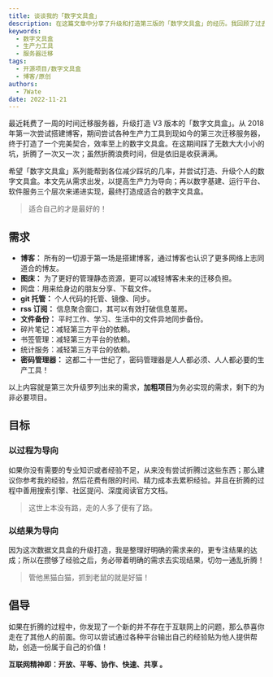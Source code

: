 ```yaml
---
title: 谈谈我的「数字文具盒」
description: 在这篇文章中分享了升级和打造第三版的「数字文具盒」的经历。我回顾了过去的博客搭建经历，以及不断迁移服务器和改进数字工具的过程。
keywords:
  - 数字文具盒
  - 生产力工具
  - 服务器迁移
tags:
  - 开源项目/数字文具盒
  - 博客/原创
authors:
  - 7Wate
date: 2022-11-21
---
```


最近耗费了一周的时间迁移服务器，升级打造 V3 版本的「数字文具盒」。从 2018 年第一次尝试搭建博客，期间尝试各种生产力工具到现如今的第三次迁移服务器，终于打造了一个完美契合，效率至上的数字文具盒。在这期间踩了无数大大小小的坑，折腾了一次又一次；虽然折腾浪费时间，但是依旧是收获满满。

希望「数字文具盒」系列能帮到各位减少踩坑的几率，并尝试打造、升级个人的数字文具盒。本文先从需求出发，以提高生产力为导向；再以数字基建、运行平台、软件服务三个层次来递进实现，最终打造成适合的数字文具盒。

> 适合自己的才是最好的！

## 需求

- **博客：** 所有的一切源于第一场是搭建博客，通过博客也认识了更多网络上志同道合的博友。
- **图床：** 为了更好的管理静态资源，更可以减轻博客未来的迁移负担。
- 网盘：用来给身边的朋友分享、下载文件。
- **git 托管：** 个人代码的托管、镜像、同步。
- **rss 订阅：** 信息聚合窗口，其可以有效打破信息茧房。
- **文件备份：** 平时工作、学习、生活中的文件异地同步备份。
- 碎片笔记：减轻第三方平台的依赖。
- 书签管理：减轻第三方平台的依赖。
- 统计服务：减轻第三方平台的依赖。
- **密码管理器：** 这都二十一世纪了，密码管理器是人人都必须、人人都必要的生产工具！

以上内容就是第三次升级罗列出来的需求，**加粗项目**为务必实现的需求，剩下的为非必要项目。

## 目标

### 以过程为导向

如果你没有需要的专业知识或者经验不足，从来没有尝试折腾过这些东西；那么建议你参考我的经验，然后花费有限的时间、精力成本去累积经验。并且在折腾的过程中善用搜索引擎、社区提问、深度阅读官方文档。

> 这世上本没有路，走的人多了便有了路。

### 以结果为导向

因为这次数据文具盒的升级打造，我是整理好明确的需求来的，更专注结果的达成；所以在攒够了经验之后，务必带着明确的需求去实现结果，切勿一通乱折腾！

> 管他黑猫白猫，抓到老鼠的就是好猫！

## 倡导

如果在折腾的过程中，你发现了一个新的并不存在于互联网上的问题，那么恭喜你走在了其他人的前面。你可以尝试通过各种平台输出自己的经验贴为他人提供帮助，创造一份属于自己的价值！

**互联网精神即：开放、平等、协作、快速、共享 。**
